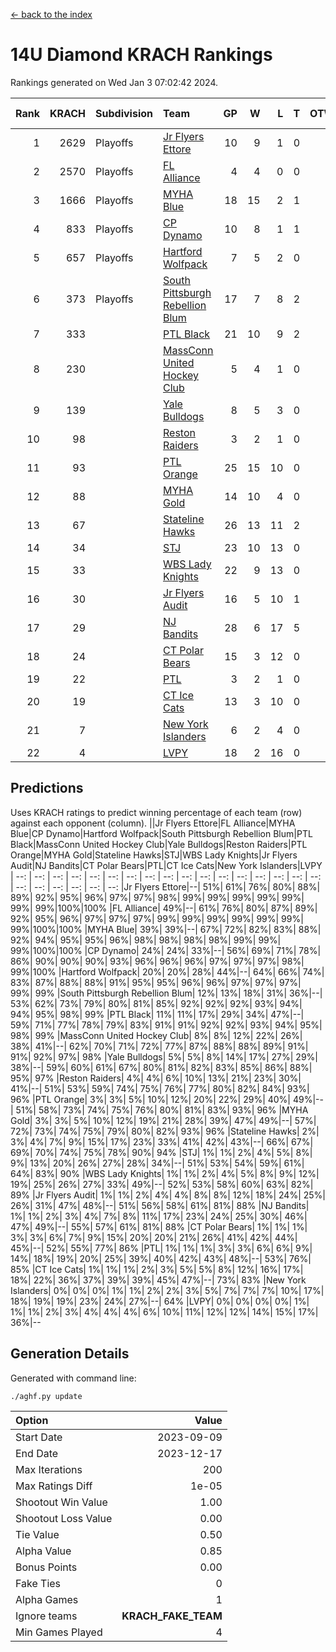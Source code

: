[<- back to the index](readme.md)
# 14U Diamond KRACH Rankings
Rankings generated on Wed Jan  3 07:02:42 2024.

Rank|KRACH|Subdivision|Team|GP|W|L|T|OTW|OTL|SoS|Exp Wins|Win Diff
---:|---:|:---|:---|---:|---:|---:|---:|---:|---:|---:|---:|---:
1|2629|Playoffs|[Jr Flyers Ettore](https://gamesheetstats.com/seasons/3663/teams/140817/schedule)|10|9|1|0|0|1|357|9.8|-0.0
2|2570|Playoffs|[FL Alliance](https://gamesheetstats.com/seasons/3663/teams/156905/schedule)|4|4|0|0|0|0|85|4.8|-0.0
3|1666|Playoffs|[MYHA Blue](https://gamesheetstats.com/seasons/3663/teams/140816/schedule)|18|15|2|1|2|0|365|16.3|-0.0
4|833|Playoffs|[CP Dynamo](https://gamesheetstats.com/seasons/3663/teams/140823/schedule)|10|8|1|1|0|0|247|9.4|0.0
5|657|Playoffs|[Hartford Wolfpack](https://gamesheetstats.com/seasons/3663/teams/140814/schedule)|7|5|2|0|0|1|379|5.8|-0.0
6|373|Playoffs|[South Pittsburgh Rebellion Blum](https://gamesheetstats.com/seasons/3663/teams/140812/schedule)|17|7|8|2|0|0|954|8.9|0.0
7|333||[PTL Black](https://gamesheetstats.com/seasons/3663/teams/140815/schedule)|21|10|9|2|0|0|852|11.8|-0.0
8|230||[MassConn United Hockey Club](https://gamesheetstats.com/seasons/3663/teams/140810/schedule)|5|4|1|0|0|0|127|4.9|0.0
9|139||[Yale Bulldogs](https://gamesheetstats.com/seasons/3663/teams/156906/schedule)|8|5|3|0|1|0|117|5.9|0.0
10|98||[Reston Raiders](https://gamesheetstats.com/seasons/3663/teams/140829/schedule)|3|2|1|0|0|0|104|2.9|0.0
11|93||[PTL Orange](https://gamesheetstats.com/seasons/3663/teams/140821/schedule)|25|15|10|0|1|1|181|15.9|0.0
12|88||[MYHA Gold](https://gamesheetstats.com/seasons/3663/teams/140824/schedule)|14|10|4|0|0|1|43|10.9|0.0
13|67||[Stateline Hawks](https://gamesheetstats.com/seasons/3663/teams/140813/schedule)|26|13|11|2|1|1|247|14.9|0.0
14|34||[STJ](https://gamesheetstats.com/seasons/3663/teams/140822/schedule)|23|10|13|0|1|0|169|10.9|0.0
15|33||[WBS Lady Knights](https://gamesheetstats.com/seasons/3663/teams/140825/schedule)|22|9|13|0|0|0|291|9.9|0.0
16|30||[Jr Flyers Audit](https://gamesheetstats.com/seasons/3663/teams/140819/schedule)|16|5|10|1|0|0|148|6.4|0.0
17|29||[NJ Bandits](https://gamesheetstats.com/seasons/3663/teams/140811/schedule)|28|6|17|5|0|0|413|9.4|0.0
18|24||[CT Polar Bears](https://gamesheetstats.com/seasons/3663/teams/140818/schedule)|15|3|12|0|0|0|501|3.9|0.0
19|22||[PTL](https://gamesheetstats.com/seasons/3663/teams/140827/schedule)|3|2|1|0|0|0|12|2.9|0.0
20|19||[CT Ice Cats](https://gamesheetstats.com/seasons/3663/teams/140826/schedule)|13|3|10|0|0|1|209|3.9|0.0
21|7||[New York Islanders](https://gamesheetstats.com/seasons/3663/teams/140832/schedule)|6|2|4|0|0|0|25|2.9|0.0
22|4||[LVPY](https://gamesheetstats.com/seasons/3663/teams/140820/schedule)|18|2|16|0|0|0|43|2.9|0.0

## Predictions
Uses KRACH ratings to predict winning percentage of each team (row) against each opponent (column).
||Jr Flyers Ettore|FL Alliance|MYHA Blue|CP Dynamo|Hartford Wolfpack|South Pittsburgh Rebellion Blum|PTL Black|MassConn United Hockey Club|Yale Bulldogs|Reston Raiders|PTL Orange|MYHA Gold|Stateline Hawks|STJ|WBS Lady Knights|Jr Flyers Audit|NJ Bandits|CT Polar Bears|PTL|CT Ice Cats|New York Islanders|LVPY
| --: | --: | --: | --: | --: | --: | --: | --: | --: | --: | --: | --: | --: | --: | --: | --: | --: | --: | --: | --: | --: | --: | --: 
|Jr Flyers Ettore|--| 51%| 61%| 76%| 80%| 88%| 89%| 92%| 95%| 96%| 97%| 97%| 98%| 99%| 99%| 99%| 99%| 99%| 99%| 99%|100%|100%
|FL Alliance| 49%|--| 61%| 76%| 80%| 87%| 89%| 92%| 95%| 96%| 97%| 97%| 97%| 99%| 99%| 99%| 99%| 99%| 99%| 99%|100%|100%
|MYHA Blue| 39%| 39%|--| 67%| 72%| 82%| 83%| 88%| 92%| 94%| 95%| 95%| 96%| 98%| 98%| 98%| 98%| 99%| 99%| 99%|100%|100%
|CP Dynamo| 24%| 24%| 33%|--| 56%| 69%| 71%| 78%| 86%| 90%| 90%| 90%| 93%| 96%| 96%| 96%| 97%| 97%| 97%| 98%| 99%|100%
|Hartford Wolfpack| 20%| 20%| 28%| 44%|--| 64%| 66%| 74%| 83%| 87%| 88%| 88%| 91%| 95%| 95%| 96%| 96%| 97%| 97%| 97%| 99%| 99%
|South Pittsburgh Rebellion Blum| 12%| 13%| 18%| 31%| 36%|--| 53%| 62%| 73%| 79%| 80%| 81%| 85%| 92%| 92%| 92%| 93%| 94%| 94%| 95%| 98%| 99%
|PTL Black| 11%| 11%| 17%| 29%| 34%| 47%|--| 59%| 71%| 77%| 78%| 79%| 83%| 91%| 91%| 92%| 92%| 93%| 94%| 95%| 98%| 99%
|MassConn United Hockey Club|  8%|  8%| 12%| 22%| 26%| 38%| 41%|--| 62%| 70%| 71%| 72%| 77%| 87%| 88%| 88%| 89%| 91%| 91%| 92%| 97%| 98%
|Yale Bulldogs|  5%|  5%|  8%| 14%| 17%| 27%| 29%| 38%|--| 59%| 60%| 61%| 67%| 80%| 81%| 82%| 83%| 85%| 86%| 88%| 95%| 97%
|Reston Raiders|  4%|  4%|  6%| 10%| 13%| 21%| 23%| 30%| 41%|--| 51%| 53%| 59%| 74%| 75%| 76%| 77%| 80%| 82%| 84%| 93%| 96%
|PTL Orange|  3%|  3%|  5%| 10%| 12%| 20%| 22%| 29%| 40%| 49%|--| 51%| 58%| 73%| 74%| 75%| 76%| 80%| 81%| 83%| 93%| 96%
|MYHA Gold|  3%|  3%|  5%| 10%| 12%| 19%| 21%| 28%| 39%| 47%| 49%|--| 57%| 72%| 73%| 74%| 75%| 79%| 80%| 82%| 93%| 96%
|Stateline Hawks|  2%|  3%|  4%|  7%|  9%| 15%| 17%| 23%| 33%| 41%| 42%| 43%|--| 66%| 67%| 69%| 70%| 74%| 75%| 78%| 90%| 94%
|STJ|  1%|  1%|  2%|  4%|  5%|  8%|  9%| 13%| 20%| 26%| 27%| 28%| 34%|--| 51%| 53%| 54%| 59%| 61%| 64%| 83%| 90%
|WBS Lady Knights|  1%|  1%|  2%|  4%|  5%|  8%|  9%| 12%| 19%| 25%| 26%| 27%| 33%| 49%|--| 52%| 53%| 58%| 60%| 63%| 82%| 89%
|Jr Flyers Audit|  1%|  1%|  2%|  4%|  4%|  8%|  8%| 12%| 18%| 24%| 25%| 26%| 31%| 47%| 48%|--| 51%| 56%| 58%| 61%| 81%| 88%
|NJ Bandits|  1%|  1%|  2%|  3%|  4%|  7%|  8%| 11%| 17%| 23%| 24%| 25%| 30%| 46%| 47%| 49%|--| 55%| 57%| 61%| 81%| 88%
|CT Polar Bears|  1%|  1%|  1%|  3%|  3%|  6%|  7%|  9%| 15%| 20%| 20%| 21%| 26%| 41%| 42%| 44%| 45%|--| 52%| 55%| 77%| 86%
|PTL|  1%|  1%|  1%|  3%|  3%|  6%|  6%|  9%| 14%| 18%| 19%| 20%| 25%| 39%| 40%| 42%| 43%| 48%|--| 53%| 76%| 85%
|CT Ice Cats|  1%|  1%|  1%|  2%|  3%|  5%|  5%|  8%| 12%| 16%| 17%| 18%| 22%| 36%| 37%| 39%| 39%| 45%| 47%|--| 73%| 83%
|New York Islanders|  0%|  0%|  0%|  1%|  1%|  2%|  2%|  3%|  5%|  7%|  7%|  7%| 10%| 17%| 18%| 19%| 19%| 23%| 24%| 27%|--| 64%
|LVPY|  0%|  0%|  0%|  0%|  1%|  1%|  1%|  2%|  3%|  4%|  4%|  4%|  6%| 10%| 11%| 12%| 12%| 14%| 15%| 17%| 36%|--

## Generation Details

Generated with command line:
```
./aghf.py update
```

| Option | Value |
| :----- | ----: |
| Start Date | 2023-09-09 |
| End Date | 2023-12-17 |
| Max Iterations | 200 |
| Max Ratings Diff | 1e-05 |
| Shootout Win Value | 1.00 |
| Shootout Loss Value | 0.00 |
| Tie Value | 0.50 |
| Alpha Value | 0.85 |
| Bonus Points | 0.00 |
| Fake Ties | 0 |
| Alpha Games | 1 |
| Ignore teams | __KRACH_FAKE_TEAM__ |
| Min Games Played | 4 |


